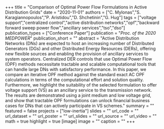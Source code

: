 +++
title = "Comparison of Optimal Power Flow Formulations in Active Distribution Grids"
date = "2020-11-01"
authors = ["C. Mylonas","S. Karagiannopoulos","P. Aristidou","D. Shchetinin","G. Hug"]
tags = ["voltage support","centralized control","active distribution networks","opf","backward forward sweep power flow","ancillary services","tso","dso"]
publication_types = ["Conference Paper"]
publication = "_Proc. of the 2020 MEDPOWER_"
publication_short = ""
abstract = "Active Distribution Networks (DNs) are expected to host an increasing number of Distributed Generators (DGs) and other Distributed Energy Resources (DERs), offering new flexible sources and enabling the provision of ancillary services to system operators. Centralized DER controls that use Optimal Power Flow (OPF) methods necessitate tractable and scalable computational tools that can handle large DNs with satisfactory performance. In this paper, we compare an iterative OPF method against the standard exact AC OPF calculations in terms of the computational effort and solution quality. Furthermore, we highlight the suitability of the selected formulation to offer voltage support (VS) as an ancillary service to the transmission network. The results are demonstrated using a joint medium and low voltage grid, and show that tractable OPF formulations can unlock financial business cases for DNs that can actively participate in VS schemes."
summary = ""
featured = false
projects = ["low-inertia"]
slides = ""
url_code = ""
url_dataset = ""
url_poster = ""
url_slides = ""
url_source = ""
url_video = ""
math = true
highlight = true
[image]
image = ""
caption = ""
+++

